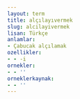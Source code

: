 ```yaml
---
layout: term
title: alçılayıvermek
slug: alcilayivermek
lisan: Türkçe
anlamlar:
- Çabucak alçılamak
ozellikler:
- - -i
ornekler:
- - ''
orneklerkaynak:
- - ''
---
```

